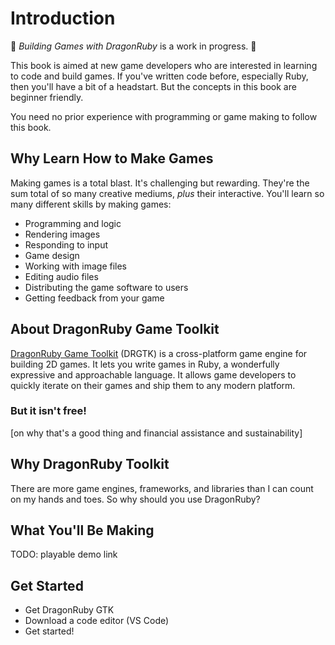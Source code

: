 # Introduction

🚧 _Building Games with DragonRuby_ is a work in progress. 🚧

This book is aimed at new game developers who are interested in learning to code and build games. If you've written code before, especially Ruby, then you'll have a bit of a headstart. But the concepts in this book are beginner friendly.

You need no prior experience with programming or game making to follow this book.

## Why Learn How to Make Games

Making games is a total blast. It's challenging but rewarding. They're the sum total of so many creative mediums, _plus_ their interactive. You'll learn so many different skills by making games:

- Programming and logic
- Rendering images
- Responding to input
- Game design
- Working with image files
- Editing audio files
- Distributing the game software to users
- Getting feedback from your game

## About DragonRuby Game Toolkit

[DragonRuby Game Toolkit](https://dragonruby.org/toolkit/game) (DRGTK) is a cross-platform game engine for building 2D games. It lets you write games in Ruby, a wonderfully expressive and approachable language. It allows game developers to quickly iterate on their games and ship them to any modern platform.

### But it isn't free!

[on why that's a good thing and financial assistance and sustainability]

## Why DragonRuby Toolkit

There are more game engines, frameworks, and libraries than I can count on my hands and toes. So why should you use DragonRuby? 

## What You'll Be Making

TODO: playable demo link

## Get Started

- Get DragonRuby GTK
- Download a code editor (VS Code)
- Get started!
